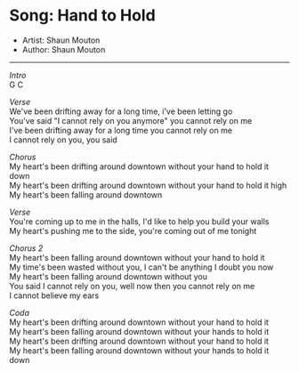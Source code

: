 # Song: Hand to Hold  
* Artist: Shaun Mouton  
* Author: Shaun Mouton  

---  

*Intro*  
G C  

*Verse*  
We've been drifting away for a long time, i've been letting go  
You've said "I cannot rely on you anymore" you cannot rely on me  
I've been drifting away for a long time you cannot rely on me  
I cannot rely on you, you said  

*Chorus*  
My heart's been drifting around downtown without your hand to hold it down  
My heart's been drifting around downtown without your hand to hold it high  
My heart's been falling around downtown  

*Verse*  
You're coming up to me in the halls, I'd like to help you build your walls  
My heart's pushing me to the side, you're coming out of me tonight  

*Chorus 2*  
My heart's been falling around downtown without your hand to hold it  
My time's been wasted without you, I can't be anything I doubt you now  
My heart's been falling around downtown without you  
You said I cannot rely on you, well now then you cannot rely on me  
I cannot believe my ears  

*Coda*  
My heart's been drifting around downtown without your hand to hold it  
My heart's been falling around downtown without your hands to hold it  
My heart's been drifting around downtown without your hand to hold it  
My heart's been falling around downtown without your hands to hold it down  
